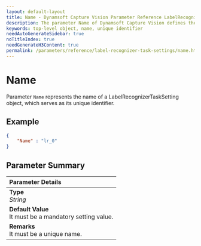 ```yaml
---
layout: default-layout
title: Name - Dynamsoft Capture Vision Parameter Reference LabelRecognizerTaskSetting Object.
description: The parameter Name of Dynamsoft Capture Vision defines the unique identifier of top-level objects.
keywords: top-level object, name, unique identifier
needAutoGenerateSidebar: true
noTitleIndex: true
needGenerateH3Content: true
permalink: /parameters/reference/label-recognizer-task-settings/name.html
---
```


# Name

Parameter `Name` represents the name of a LabelRecognizerTaskSetting object, which serves as its unique identifier.

## Example

```json
{
    "Name" : "lr_0"
}
```

## Parameter Summary

| Parameter Details |
| :----------------------------------- |
| **Type**<br>*String* |
| **Default Value**<br>It must be a mandatory setting value. |
| **Remarks**<br>It must be a unique name. |
